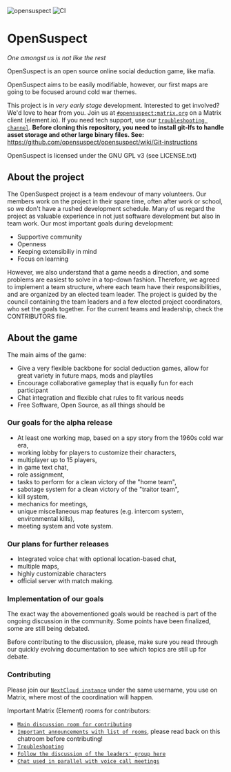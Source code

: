 ![opensuspect](https://socialify.git.ci/opensuspect/opensuspect/image?description=1&font=Source%20Code%20Pro&forks=1&language=1&owner=1&pattern=Floating%20Cogs&pulls=1&stargazers=1&theme=Dark)
![CI](https://github.com/opensuspect/opensuspect/workflows/CI/badge.svg?branch=main)
# OpenSuspect

*One amongst us is not like the rest*

OpenSuspect is an open source online social deduction game, like mafia.

OpenSuspect aims to be easily modifiable, however, our first maps are going to be focused around cold war themes.

This project is in *very early stage* development.
Interested to get involved? We'd love to hear from you.
Join us at [`#opensuspect:matrix.org`](https://matrix.to/#/#opensuspect:matrix.org) on a Matrix client (element.io).
If you need tech support, use our [`troubleshooting channel`](https://matrix.to/#/!OuHmTdwKPGMJCYeyZH:matrix.org?via=matrix.org&via=privacytools.io).
**Before cloning this repository, you need to install git-lfs to handle asset storage and other large binary files. See:** https://github.com/opensuspect/opensuspect/wiki/Git-instructions

OpenSuspect is licensed under the GNU GPL v3 (see LICENSE.txt)

## About the project
The OpenSuspect project is a team endevour of many volunteers. Our members work on the project in their spare time, often after work or school, so we don't have a rushed development schedule. Many of us regard the project as valuable experience in not just software development but also in team work. Our most important goals during development:
* Supportive community
* Openness
* Keeping extensibiliy in mind
* Focus on learning

However, we also understand that a game needs a direction, and some problems are easiest to solve in a top-down fashion. Therefore, we agreed to implement a team structure, where each team have their responsibilities, and are organized by an elected team leader. The project is guided by the council containing the team leaders and a few elected project coordinators, who set the goals together. For the current teams and leadership, check the CONTRIBUTORS file.

## About the game
The main aims of the game:
* Give a very flexible backbone for social deduction games, allow for great variety in future maps, mods and playtiles
* Encourage collaborative gameplay that is equally fun for each participant
* Chat integration and flexible chat rules to fit various needs
* Free Software, Open Source, as all things should be

### Our goals for the alpha release
* At least one working map, based on a spy story from the 1960s cold war era,
* working lobby for players to customize their characters,
* multiplayer up to 15 players,
* in game text chat,
* role assignment,
* tasks to perform for a clean victory of the "home team",
* sabotage system for a clean victory of the "traitor team",
* kill system,
* mechanics for meetings,
* unique miscellaneous map features (e.g. intercom system, environmental kills),
* meeting system and vote system.

### Our plans for further releases
* Integrated voice chat with optional location-based chat,
* multiple maps,
* highly customizable characters
* official server with match making.

### Implementation of our goals
The exact way the abovementioned goals would be reached is part of the ongoing discussion in the community. Some points have been finalized, some are still being debated.

Before contributing to the discussion, please, make sure you read through our quickly evolving documentation to see which topics are still up for debate.

### Contributing
Please join our [`NextCloud instance`](https://nextcloud.opensuspect.com) under the same username, you use on Matrix, where most of the coordination will happen.

Important Matrix (Element) rooms for contributors:
* [`Main discussion room for contributing`](https://matrix.to/#/#opensuspect:matrix.org)
* [`Important announcements with list of rooms`](https://matrix.to/#/!qpcAgDbArKnMphhMFm:matrix.org?via=matrix.org&via=madek.allaboutlbc.com&via=matrix.leander.media), please read back on this chatroom before contributing!
* [`Troubleshooting`](https://matrix.to/#/!OuHmTdwKPGMJCYeyZH:matrix.org?via=matrix.org&via=privacytools.io)
* [`Follow the discussion of the leaders' group here`](https://matrix.to/#/!iknjKWVUzTsLtMtsZN:matrix.org?via=matrix.org)
* [`Chat used in parallel with voice call meetings`](https://matrix.to/#/!kFCSiUiVIysdSVtRzh:matrix.org?via=matrix.org&via=matrix.leander.media)
